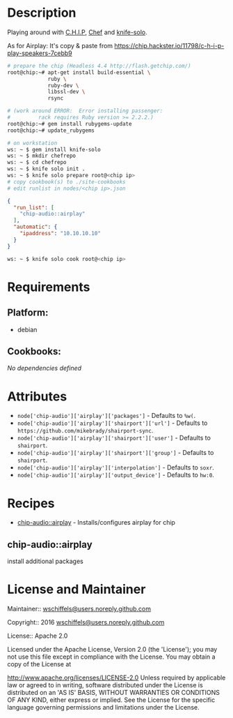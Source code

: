 # Description

Playing around with [C.H.I.P](https://getchip.com/), [Chef](https://www.chef.io/) and
[knife-solo](https://matschaffer.github.io/knife-solo/).

As for Airplay: It's copy & paste from https://chip.hackster.io/11798/c-h-i-p-play-speakers-7cebb9


```bash
# prepare the chip (Headless 4.4 http://flash.getchip.com/)
root@chip:~# apt-get install build-essential \
             ruby \
             ruby-dev \
             libssl-dev \
             rsync

# (work around ERROR:  Error installing passenger:
#         rack requires Ruby version >= 2.2.2.)
root@chip:~# gem install rubygems-update
root@chip:~# update_rubygems

# on workstation
ws: ~ $ gem install knife-solo
ws: ~ $ mkdir chefrepo
ws: ~ $ cd chefrepo
ws: ~ $ knife solo init .
ws: ~ $ knife solo prepare root@<chip ip>
# copy cookbook(s) to ./site-cookbooks
# edit runlist in nodes/<chip ip>.json
```

```json
{
  "run_list": [
    "chip-audio::airplay"
  ],
  "automatic": {
    "ipaddress": "10.10.10.10"
  }
}
```


```bash
ws: ~ $ knife solo cook root@<chip ip>
```

# Requirements

## Platform:

* debian

## Cookbooks:

*No dependencies defined*

# Attributes

* `node['chip-audio']['airplay']['packages']` -  Defaults to `%w(`.
* `node['chip-audio']['airplay']['shairport']['url']` -  Defaults to `https://github.com/mikebrady/shairport-sync`.
* `node['chip-audio']['airplay']['shairport']['user']` -  Defaults to `shairport`.
* `node['chip-audio']['airplay']['shairport']['group']` -  Defaults to `shairport`.
* `node['chip-audio']['airplay']['interpolation']` -  Defaults to `soxr`.
* `node['chip-audio']['airplay']['output_device']` -  Defaults to `hw:0`.

# Recipes

* [chip-audio::airplay](#chip-audioairplay) - Installs/configures airplay for chip

## chip-audio::airplay

install additional packages

# License and Maintainer

Maintainer:: wschiffels@users.noreply.github.com

Copyright:: 2016 wschiffels@users.noreply.github.com

License:: Apache 2.0

Licensed under the Apache License, Version 2.0 (the 'License'); you may not use this file except in compliance with the License. You may obtain a copy of the License at

http://www.apache.org/licenses/LICENSE-2.0
Unless required by applicable law or agreed to in writing, software distributed under the License is distributed on an 'AS IS' BASIS, WITHOUT WARRANTIES OR CONDITIONS OF ANY KIND, either express or implied. See the License for the specific language governing permissions and limitations under the License.
